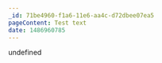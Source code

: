 ```yaml
---
_id: 71be4960-f1a6-11e6-aa4c-d72dbee07ea5
pageContent: Test text
date: 1486960785
---
```

undefined
